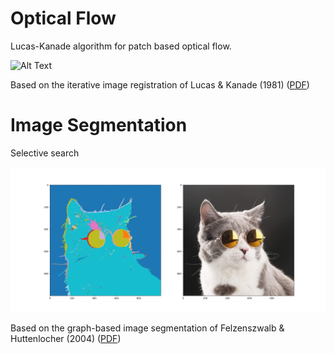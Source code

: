 # Optical Flow
Lucas-Kanade algorithm for patch based optical flow.

![Alt Text](https://raw.githubusercontent.com/David-Taub/VisoMotion/master/data/vid2_out.gif)

Based on the iterative image registration of Lucas & Kanade (1981) ([PDF](https://ri.cmu.edu/pub_files/pub3/lucas_bruce_d_1981_2/lucas_bruce_d_1981_2.pdf "An iterative image registration technique with an application to stereo vision"))

# Image Segmentation
Selective search

![Alt Text](https://raw.githubusercontent.com/David-Taub/VisoMotion/master/data/im1_out.jpg)

Based on the graph-based image segmentation of Felzenszwalb & Huttenlocher (2004) ([PDF](http://people.cs.uchicago.edu/~pff/papers/seg-ijcv.pdf "Efficient Graph-Based Image Segmentation"))
